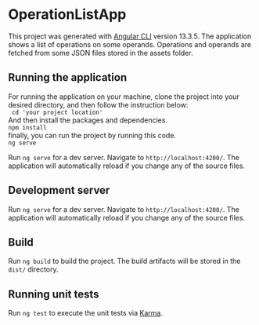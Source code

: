 # OperationListApp

This project was generated with [Angular CLI](https://github.com/angular/angular-cli) version 13.3.5.
The application shows a list of operations on some operands. Operations and operands are fetched from some JSON files stored in the assets folder.

## Running the application

For running the application on your machine, clone the project into your desired directory, and then follow the instruction below:\
` cd 'your project location'`\
And then install the packages and dependencies.\
`npm install`\
finally, you can run the project by running this code.\
`ng serve`

Run `ng serve` for a dev server. Navigate to `http://localhost:4200/`. The application will automatically reload if you change any of the source files.



## Development server

Run `ng serve` for a dev server. Navigate to `http://localhost:4200/`. The application will automatically reload if you change any of the source files.

## Build

Run `ng build` to build the project. The build artifacts will be stored in the `dist/` directory.

## Running unit tests

Run `ng test` to execute the unit tests via [Karma](https://karma-runner.github.io).


